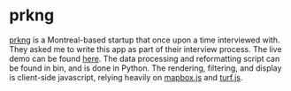 # prkng
[prkng](http://www.prk.ng/) is a Montreal-based startup that once upon a time interviewed with. They asked me to write this app as part of their interview process. The live demo can be found [here](http://www.xmunoz.com/prkng). The data processing and reformatting script can be found in bin, and is done in Python. The rendering, filtering, and display is client-side javascript, relying heavily on [mapbox.js](https://www.mapbox.com/mapbox.js/api/v2.1.9/) and [turf.js](http://turfjs.org/).
